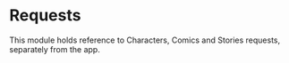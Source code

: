 # Requests

This module holds reference to Characters, Comics and Stories requests, separately from the app.
